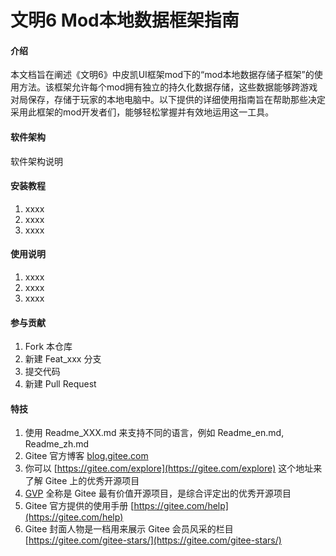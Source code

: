 # 文明6 Mod本地数据框架指南

#### 介绍
本文档旨在阐述《文明6》中皮凯UI框架mod下的“mod本地数据存储子框架”的使用方法。该框架允许每个mod拥有独立的持久化数据存储，这些数据能够跨游戏对局保存，存储于玩家的本地电脑中。以下提供的详细使用指南旨在帮助那些决定采用此框架的mod开发者们，能够轻松掌握并有效地运用这一工具。

#### 软件架构
软件架构说明


#### 安装教程

1.  xxxx
2.  xxxx
3.  xxxx

#### 使用说明

1.  xxxx
2.  xxxx
3.  xxxx

#### 参与贡献

1.  Fork 本仓库
2.  新建 Feat_xxx 分支
3.  提交代码
4.  新建 Pull Request


#### 特技

1.  使用 Readme\_XXX.md 来支持不同的语言，例如 Readme\_en.md, Readme\_zh.md
2.  Gitee 官方博客 [blog.gitee.com](https://blog.gitee.com)
3.  你可以 [https://gitee.com/explore](https://gitee.com/explore) 这个地址来了解 Gitee 上的优秀开源项目
4.  [GVP](https://gitee.com/gvp) 全称是 Gitee 最有价值开源项目，是综合评定出的优秀开源项目
5.  Gitee 官方提供的使用手册 [https://gitee.com/help](https://gitee.com/help)
6.  Gitee 封面人物是一档用来展示 Gitee 会员风采的栏目 [https://gitee.com/gitee-stars/](https://gitee.com/gitee-stars/)

